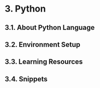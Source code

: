 # 3. Python

## 3.1. About Python Language

## 3.2. Environment Setup

## 3.3. Learning Resources

## 3.4. Snippets
